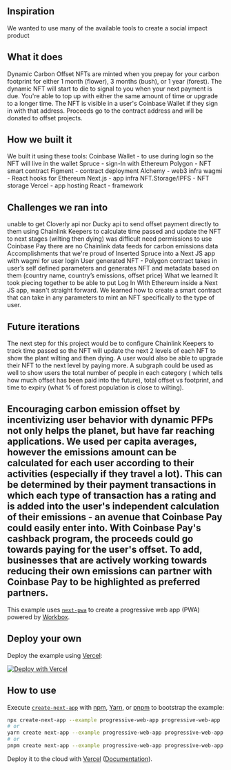 ## Inspiration
We wanted to use many of the available tools to create a social impact product

## What it does
Dynamic Carbon Offset NFTs are minted when you prepay for your carbon footprint for either 1 month (flower), 3 months (bush), or 1 year (forest). The dynamic NFT will start to die to signal to you when your next payment is due. You're able to top up with either the same amount of time or upgrade to a longer time. The NFT is visible in a user's Coinbase Wallet if they sign in with that address. Proceeds go to the contract address and will be donated to offset projects.

## How we built it
We built it using these tools: Coinbase Wallet - to use during login so the NFT will live in the wallet Spruce - sign-In with Ethereum Polygon - NFT smart contract Figment - contract deployment Alchemy - web3 infra wagmi - React hooks for Ethereum Next.js - app infra NFT.Storage/IPFS - NFT storage Vercel - app hosting React - framework

## Challenges we ran into
unable to get Cloverly api nor Ducky api to send offset payment directly to them
using Chainlink Keepers to calculate time passed and update the NFT to next stages (wilting then dying) was difficult
need permissions to use Coinbase Pay
there are no Chainlink data feeds for carbon emissions data
Accomplishments that we're proud of
Inserted Spruce into a Next JS app with wagmi for user login
User generated NFT - Polygon contract takes in user’s self defined parameters and generates NFT and metadata based on them (country name, country’s emissions, offset price)
What we learned
It took piecing together to be able to put Log In With Ethereum inside a Next JS app, wasn't straight forward. We learned how to create a smart contract that can take in any parameters to mint an NFT specifically to the type of user.

## Future iterations
The next step for this project would be to configure Chainlink Keepers to track time passed so the NFT will update the next 2 levels of each NFT to show the plant wilting and then dying. A user would also be able to upgrade their NFT to the next level by paying more. A subgraph could be used as well to show users the total number of people in each category ( which tells how much offset has been paid into the future), total offset vs footprint, and time to expiry (what % of forest population is close to wilting).

## Encouraging carbon emission offset by incentivizing user behavior with dynamic PFPs not only helps the planet, but have far reaching applications. We used per capita averages, however the emissions amount can be calculated for each user according to their activities (especially if they travel a lot). This can be determined by their payment transactions in which each type of transaction has a rating and is added into the user's independent calculation of their emissions - an avenue that Coinbase Pay could easily enter into. With Coinbase Pay's cashback program, the proceeds could go towards paying for the user's offset. To add, businesses that are actively working towards reducing their own emissions can partner with Coinbase Pay to be highlighted as preferred partners.

This example uses [`next-pwa`](https://github.com/shadowwalker/next-pwa) to create a progressive web app (PWA) powered by [Workbox](https://developers.google.com/web/tools/workbox/).

## Deploy your own

Deploy the example using [Vercel](https://vercel.com?utm_source=github&utm_medium=readme&utm_campaign=next-example):

[![Deploy with Vercel](https://vercel.com/button)](https://vercel.com/new/git/external?repository-url=https://github.com/vercel/next.js/tree/canary/examples/progressive-web-app&project-name=progressive-web-app&repository-name=progressive-web-app)

## How to use

Execute [`create-next-app`](https://github.com/vercel/next.js/tree/canary/packages/create-next-app) with [npm](https://docs.npmjs.com/cli/init), [Yarn](https://yarnpkg.com/lang/en/docs/cli/create/), or [pnpm](https://pnpm.io) to bootstrap the example:

```bash
npx create-next-app --example progressive-web-app progressive-web-app
# or
yarn create next-app --example progressive-web-app progressive-web-app
# or
pnpm create next-app --example progressive-web-app progressive-web-app
```

Deploy it to the cloud with [Vercel](https://vercel.com/new?utm_source=github&utm_medium=readme&utm_campaign=next-example) ([Documentation](https://nextjs.org/docs/deployment)).

